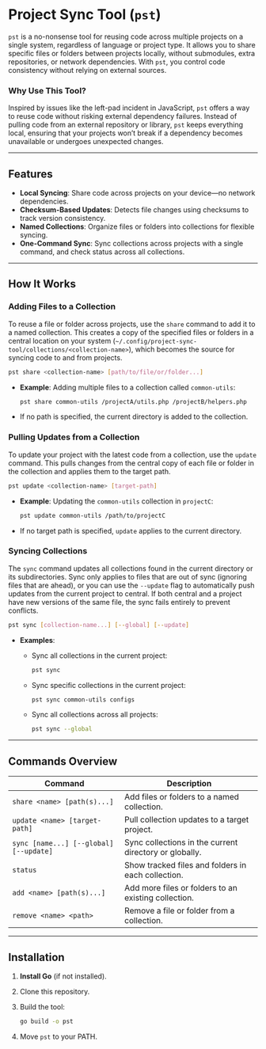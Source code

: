 # Project Sync Tool (`pst`)

`pst` is a no-nonsense tool for reusing code across multiple projects on a single system, regardless of language or project type. It allows you to share specific files or folders between projects locally, without submodules, extra repositories, or network dependencies. With `pst`, you control code consistency without relying on external sources.

### Why Use This Tool?

Inspired by issues like the left-pad incident in JavaScript, `pst` offers a way to reuse code without risking external dependency failures. Instead of pulling code from an external repository or library, `pst` keeps everything local, ensuring that your projects won’t break if a dependency becomes unavailable or undergoes unexpected changes.

---

## Features

- **Local Syncing**: Share code across projects on your device—no network dependencies.
- **Checksum-Based Updates**: Detects file changes using checksums to track version consistency.
- **Named Collections**: Organize files or folders into collections for flexible syncing.
- **One-Command Sync**: Sync collections across projects with a single command, and check status across all collections.

---

## How It Works

### Adding Files to a Collection
To reuse a file or folder across projects, use the `share` command to add it to a named collection. This creates a copy of the specified files or folders in a central location on your system (`~/.config/project-sync-tool/collections/<collection-name>`), which becomes the source for syncing code to and from projects.

```sh
pst share <collection-name> [path/to/file/or/folder...]
```

- **Example**: Adding multiple files to a collection called `common-utils`:

  ```sh
  pst share common-utils /projectA/utils.php /projectB/helpers.php
  ```

- If no path is specified, the current directory is added to the collection.

### Pulling Updates from a Collection
To update your project with the latest code from a collection, use the `update` command. This pulls changes from the central copy of each file or folder in the collection and applies them to the target path.

```sh
pst update <collection-name> [target-path]
```

- **Example**: Updating the `common-utils` collection in `projectC`:

  ```sh
  pst update common-utils /path/to/projectC
  ```

- If no target path is specified, `update` applies to the current directory.

### Syncing Collections
The `sync` command updates all collections found in the current directory or its subdirectories. Sync only applies to files that are out of sync (ignoring files that are ahead), or you can use the `--update` flag to automatically push updates from the current project to central. If both central and a project have new versions of the same file, the sync fails entirely to prevent conflicts.

```sh
pst sync [collection-name...] [--global] [--update]
```

- **Examples**:
  - Sync all collections in the current project:

    ```sh
    pst sync
    ```

  - Sync specific collections in the current project:

    ```sh
    pst sync common-utils configs
    ```

  - Sync all collections across all projects:

    ```sh
    pst sync --global
    ```

---

## Commands Overview

| Command                              | Description                                                    |
|--------------------------------------|----------------------------------------------------------------|
| `share <name> [path(s)...]`          | Add files or folders to a named collection.                    |
| `update <name> [target-path]`        | Pull collection updates to a target project.                   |
| `sync [name...] [--global] [--update]`| Sync collections in the current directory or globally.         |
| `status`                             | Show tracked files and folders in each collection.             |
| `add <name> [path(s)...]`            | Add more files or folders to an existing collection.           |
| `remove <name> <path>`               | Remove a file or folder from a collection.                     |

---

## Installation

1. **Install Go** (if not installed).
2. Clone this repository.
3. Build the tool:

   ```sh
   go build -o pst
   ```

4. Move `pst` to your PATH.

